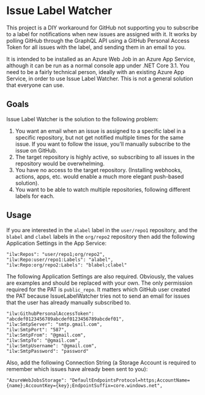 # Issue Label Watcher

This project is a DIY workaround for GitHub not supporting you to subscribe to a label for notifications when new issues are assigned with it.
It works by polling GitHub through the GraphQL API using a GitHub Personal Access Token for all issues with the label, and sending them in an email to you.

It is intended to be installed as an Azure Web Job in an Azure App Service, although it can be run as a normal console app under .NET Core 3.1.
You need to be a fairly technical person, ideally with an existing Azure App Service, in order to use Issue Label Watcher.
This is not a general solution that everyone can use.

## Goals

Issue Label Watcher is the solution to the following problem:

1. You want an email when an issue is assigned to a specific label in a specific repository, but not get notified multiple times for the same issue. If you want to follow the issue, you'll manually subscribe to the issue on GitHub.
1. The target repository is highly active, so subscribing to all issues in the repository would be overwhelming.
1. You have no access to the target repository. (Installing webhooks, actions, apps, etc. would enable a much more elegant push-based solution).
1. You want to be able to watch multiple repositories, following different labels for each.

## Usage

If you are interested in the `alabel` label in the `user/repo1` repository, and the `blabel` and `clabel` labels in the `org/repo2` repository then add the following Application Settings in the App Service:

```
"ilw:Repos": "user/repo1;org/repo2",
"ilw:Repo:user/repo1:Labels": "alabel",
"ilw:Repo:org/repo2:Labels": "blabel;clabel"
```

The following Application Settings are also required.
Obviously, the values are examples and should be replaced with your own.
The only permission required for the PAT is `public_repo`.
It matters which GitHub user created the PAT because IssueLabelWatcher tries not to send an email for issues that the user has already manually subscribed to.

```
"ilw:GithubPersonalAccessToken": "abcdef0123456789abcdef0123456789abcdef01",
"ilw:SmtpServer": "smtp.gmail.com",
"ilw:SmtpPort": "587",
"ilw:SmtpFrom": "@gmail.com",
"ilw:SmtpTo": "@gmail.com",
"ilw:SmtpUsername": "@gmail.com",
"ilw:SmtpPassword": "password"
```

Also, add the following Connection String (a Storage Account is required to remember which issues have already been sent to you):

```
"AzureWebJobsStorage": "DefaultEndpointsProtocol=https;AccountName={name};AccountKey={key};EndpointSuffix=core.windows.net",
```
